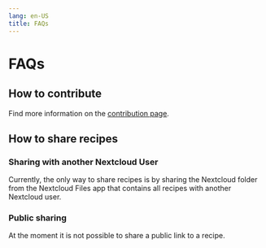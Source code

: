 ```yaml
---
lang: en-US
title: FAQs
---
```


# FAQs

## How to contribute

Find more information on the [contribution page](./contributing).

## How to share recipes

### Sharing with another Nextcloud User

Currently, the only way to share recipes is by sharing the Nextcloud folder from the Nextcloud Files app that contains all recipes with another Nextcloud user.

### Public sharing

At the moment it is not possible to share a public link to a recipe.
